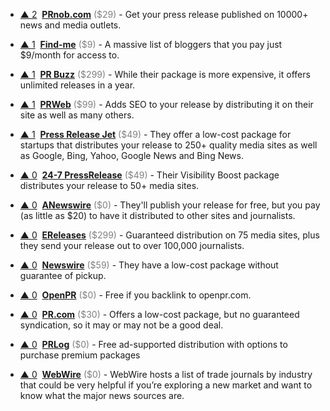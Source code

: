 - <a href="#vote-form" class="vote-link" rel="modal:open" id="recQ1ucXvR2ucZLWF">&#x25B2; <span class="count">2</span></a> &nbsp;**[PRnob.com](http://www.PRnob.com)** <span style="color: grey;">($29)</span> - Get your press release published on 10000+ news and media outlets.

- <a href="#vote-form" class="vote-link" rel="modal:open" id="rec5ERVDIaVTdhKck">&#x25B2; <span class="count">1</span></a> &nbsp;**[Find-me](https://www.find-me.co/)** <span style="color: grey;">($9)</span> - A massive list of bloggers that you pay just $9/month for access to.

- <a href="#vote-form" class="vote-link" rel="modal:open" id="rec1cU6a0uCglqIc8">&#x25B2; <span class="count">1</span></a> &nbsp;**[PR Buzz](https://www.prbuzz.com/)** <span style="color: grey;">($299)</span> - While their package is more expensive, it offers unlimited releases in a year.

- <a href="#vote-form" class="vote-link" rel="modal:open" id="reclPNrvRjw3dlfPT">&#x25B2; <span class="count">1</span></a> &nbsp;**[PRWeb](http://service.prweb.com/home/)** <span style="color: grey;">($99)</span> - Adds SEO to your release by distributing it on their site as well as many others.

- <a href="#vote-form" class="vote-link" rel="modal:open" id="recxDNyV3SGfidV0I">&#x25B2; <span class="count">1</span></a> &nbsp;**[Press Release Jet](https://pressreleasejet.com/)** <span style="color: grey;">($49)</span> - They offer a low-cost package for startups that distributes your release to 250+ quality media sites as well as Google, Bing, Yahoo, Google News and Bing News.

- <a href="#vote-form" class="vote-link" rel="modal:open" id="rec1MI5HvC0VB6EHh">&#x25B2; <span class="count">0</span></a> &nbsp;**[24-7 PressRelease](http://www.24-7pressrelease.com/)** <span style="color: grey;">($49)</span> - Their Visibility Boost package distributes your release to 50+ media sites.

- <a href="#vote-form" class="vote-link" rel="modal:open" id="recpSVWEljc1GFsJ5">&#x25B2; <span class="count">0</span></a> &nbsp;**[ANewswire](http://www.anewswire.com/)** <span style="color: grey;">($0)</span> - They'll publish your release for free, but you pay (as little as $20) to have it distributed to other sites and journalists.

- <a href="#vote-form" class="vote-link" rel="modal:open" id="recmVKWeXvtX4ODVg">&#x25B2; <span class="count">0</span></a> &nbsp;**[EReleases](http://www.kqzyfj.com/click-8424281-10838484)** <span style="color: grey;">($299)</span> - Guaranteed distribution on 75 media sites, plus they send your release out to over 100,000 journalists.

- <a href="#vote-form" class="vote-link" rel="modal:open" id="recfh13xnZ2fjhKJq">&#x25B2; <span class="count">0</span></a> &nbsp;**[Newswire](https://www.newswire.com/)** <span style="color: grey;">($59)</span> - They have a low-cost package without guarantee of pickup.

- <a href="#vote-form" class="vote-link" rel="modal:open" id="recnKbJThEfu4lmTQ">&#x25B2; <span class="count">0</span></a> &nbsp;**[OpenPR](https://www.openpr.com/)** <span style="color: grey;">($0)</span> - Free if you backlink to openpr.com.

- <a href="#vote-form" class="vote-link" rel="modal:open" id="reciOAi7s1QhHXRp0">&#x25B2; <span class="count">0</span></a> &nbsp;**[PR.com](http://www.pr.com/)** <span style="color: grey;">($30)</span> - Offers a low-cost package, but no guaranteed syndication, so it may or may not be a good deal.

- <a href="#vote-form" class="vote-link" rel="modal:open" id="recKPc18sjZnZa7Mr">&#x25B2; <span class="count">0</span></a> &nbsp;**[PRLog](https://www.prlog.org/)** <span style="color: grey;">($0)</span> - Free ad-supported distribution with options to purchase premium packages

- <a href="#vote-form" class="vote-link" rel="modal:open" id="recZdALnnc8b2TAWx">&#x25B2; <span class="count">0</span></a> &nbsp;**[WebWire](https://www.webwire.com/IndustryList.asp)** <span style="color: grey;">($0)</span> - WebWire hosts a list of trade journals by industry that could be very helpful if you’re exploring a new market and want to know what the major news sources are.

